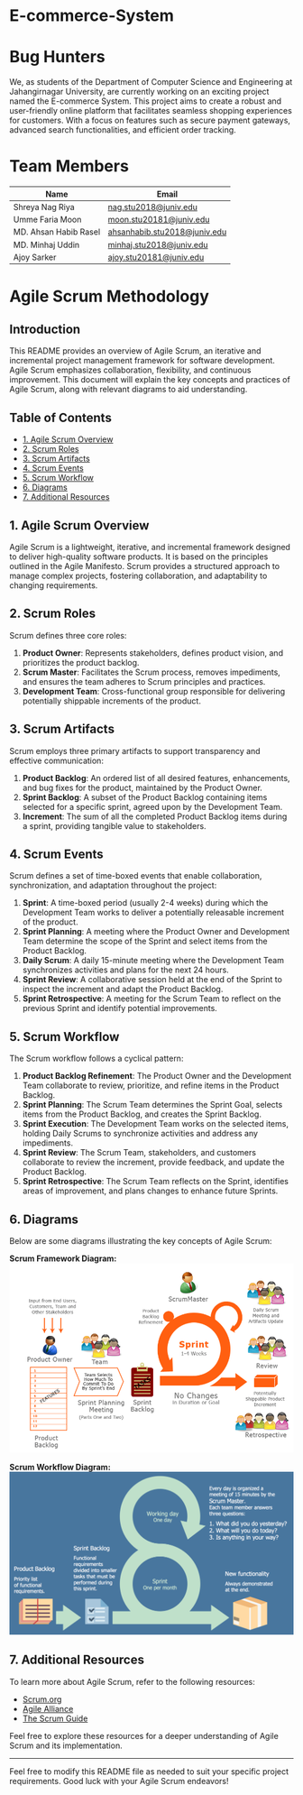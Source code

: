 # E-commerce-System
# Bug Hunters
We, as students of the Department of Computer Science and Engineering at Jahangirnagar University, are currently working on an exciting project named the E-commerce System. This project aims to create a robust and user-friendly online platform that facilitates seamless shopping experiences for customers. With a focus on features such as secure payment gateways, advanced search functionalities, and efficient order tracking.
# Team Members

| Name                       | Email                                |
| -------------------------- | ------------------------------------ |
| Shreya Nag Riya            | nag.stu2018@juniv.edu                |
| Umme Faria Moon            | moon.stu20181@juniv.edu              |
| MD. Ahsan Habib Rasel      | ahsanhabib.stu2018@juniv.edu         |
| MD. Minhaj Uddin           | minhaj.stu2018@juniv.edu              |
| Ajoy Sarker                | ajoy.stu20181@juniv.edu              |


# Agile Scrum Methodology

## Introduction
This README provides an overview of Agile Scrum, an iterative and incremental project management framework for software development. Agile Scrum emphasizes collaboration, flexibility, and continuous improvement. This document will explain the key concepts and practices of Agile Scrum, along with relevant diagrams to aid understanding.

## Table of Contents
- [1. Agile Scrum Overview](#1-agile-scrum-overview)
- [2. Scrum Roles](#2-scrum-roles)
- [3. Scrum Artifacts](#3-scrum-artifacts)
- [4. Scrum Events](#4-scrum-events)
- [5. Scrum Workflow](#5-scrum-workflow)
- [6. Diagrams](#6-diagrams)
- [7. Additional Resources](#7-additional-resources)

## 1. Agile Scrum Overview
Agile Scrum is a lightweight, iterative, and incremental framework designed to deliver high-quality software products. It is based on the principles outlined in the Agile Manifesto. Scrum provides a structured approach to manage complex projects, fostering collaboration, and adaptability to changing requirements.

## 2. Scrum Roles
Scrum defines three core roles:
1. **Product Owner**: Represents stakeholders, defines product vision, and prioritizes the product backlog.
2. **Scrum Master**: Facilitates the Scrum process, removes impediments, and ensures the team adheres to Scrum principles and practices.
3. **Development Team**: Cross-functional group responsible for delivering potentially shippable increments of the product.

## 3. Scrum Artifacts
Scrum employs three primary artifacts to support transparency and effective communication:
1. **Product Backlog**: An ordered list of all desired features, enhancements, and bug fixes for the product, maintained by the Product Owner.
2. **Sprint Backlog**: A subset of the Product Backlog containing items selected for a specific sprint, agreed upon by the Development Team.
3. **Increment**: The sum of all the completed Product Backlog items during a sprint, providing tangible value to stakeholders.

## 4. Scrum Events
Scrum defines a set of time-boxed events that enable collaboration, synchronization, and adaptation throughout the project:
1. **Sprint**: A time-boxed period (usually 2-4 weeks) during which the Development Team works to deliver a potentially releasable increment of the product.
2. **Sprint Planning**: A meeting where the Product Owner and Development Team determine the scope of the Sprint and select items from the Product Backlog.
3. **Daily Scrum**: A daily 15-minute meeting where the Development Team synchronizes activities and plans for the next 24 hours.
4. **Sprint Review**: A collaborative session held at the end of the Sprint to inspect the increment and adapt the Product Backlog.
5. **Sprint Retrospective**: A meeting for the Scrum Team to reflect on the previous Sprint and identify potential improvements.

## 5. Scrum Workflow
The Scrum workflow follows a cyclical pattern:
1. **Product Backlog Refinement**: The Product Owner and the Development Team collaborate to review, prioritize, and refine items in the Product Backlog.
2. **Sprint Planning**: The Scrum Team determines the Sprint Goal, selects items from the Product Backlog, and creates the Sprint Backlog.
3. **Sprint Execution**: The Development Team works on the selected items, holding Daily Scrums to synchronize activities and address any impediments.
4. **Sprint Review**: The Scrum Team, stakeholders, and customers collaborate to review the increment, provide feedback, and update the Product Backlog.
5. **Sprint Retrospective**: The Scrum Team reflects on the Sprint, identifies areas of improvement, and plans changes to enhance future Sprints.

## 6. Diagrams
Below are some diagrams illustrating the key concepts of Agile Scrum:

**Scrum Framework Diagram:**
![Scrum Framework Diagram](https://github.com/moon362/E-commerce-System/blob/main/ReadMe%20Images/workflow.gif)

**Scrum Workflow Diagram:**
![Scrum Workflow Diagram](https://github.com/moon362/E-commerce-System/blob/main/ReadMe%20Images/workflow.png)

## 7. Additional Resources
To learn more about Agile Scrum, refer to the following resources:

- [Scrum.org](https://www.scrum.org/)
- [Agile Alliance](https://www.agilealliance.org/)
- [The Scrum Guide](https://www.scrumguides.org/)

Feel free to explore these resources for a deeper understanding of Agile Scrum and its implementation.

---
Feel free to modify this README file as needed to suit your specific project requirements. Good luck with your Agile Scrum endeavors!
